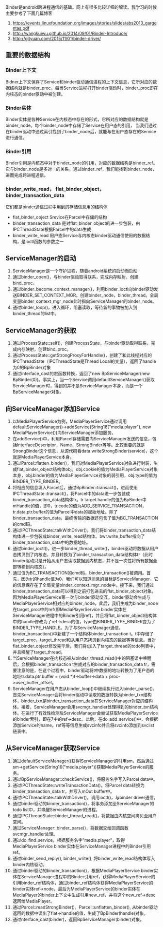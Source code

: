Binder是android跨进程通信的基础。网上有很多比较详细的解读。我学习的时候主要参考了下面几篇博客

1. https://events.linuxfoundation.org/images/stories/slides/abs2013_gargentas.pdf
2. http://wangkuiwu.github.io/2014/09/01/Binder-Introduce/
3. http://gityuan.com/2015/11/01/binder-driver/

## 重要的数据结构
### Binder上下文
Bidner上下文保存了Service和binder驱动通信进程的上下文信息，它所对应的数据结构就是binder_proc。每当Service进程打开binder驱动时，binder_proc即在内核态的binder驱动中被创建。

### Binder实体
Binder实体是各种Service在内核态中存在的形式，它所对应的数据结构就是binder_node。每个binder_node中存储了Service在用户态的引用，
当我们通过在binder驱动中通过索引找到了binder_node后，就能与在用户态存在的Service进行通信。

### Binder引用
Binder引用是内核态中对于binder_node的引用，对应的数据结构是binder_ref。它与binder_node是多对一的关系。通过binder_ref，我们能找到binder_node，
进而完成跨进程通信。

### binder_write_read， flat_binder_object，binder_transaction_data
它们都是binder通信过程中用到的存储信息用的结构体
* flat_binder_object Srevice在Parcel中存储的结构
* binder_transaction_data 是对flat_binder_object的进一步包装，由IPCThreadState根据Parcel中的data生成
* binder_write_read 用户态Service与内核态binder驱动通信使用的数据结构，是ioctl函数的参数之一

## ServiceManager的启动

1. ServiceManager是一个守护进程，随着android系统的启动而启动
2. 通过binder_open()，与binder驱动取得联系，完成内存映射，创建bind_proc。
3. 通过binder_become_context_manager()，利用binder_ioctl向binder驱动发送BINDER_SET_CONTEXT_MGR。创建binder_node，binder_thread。全局变量binder_context_mgr_node此时指向ServiceManager的binder_node。
4. 通过binder_loop()，进入循环，阻塞读取，等待新的事物被加入到binder_thread的list中。

## ServiceManager的获取

1. 通过ProcessState::self()，创建ProcessState，与binder驱动取得联系，完成内存映射，创建bind_proc。
2. 通过ProcessState::getStrongProxyForHandle()，创建了和此线程对应的IPCThreadState（IPCThreadState是Thread Local的变量），返回了handle为0的BpBinder对象
3. 通过interface_cast<IServiceManager>的宏函数转换，返回了new BpServiceManager(new BpBinder(0))。事实上，当一个Service调用defaultServiceManager()获取ServiceManager时，得到的并不是ServiceManager本身，而是一个BpServiceManager对象。

## 向ServiceManager添加Service

1. 以MediaPlayerService为例，MediaPlayerService通过调用defaultServiceManager()->addService(String16("media.player"), new MediaPlayerService())向ServiceManager添加服务。
2. 在addService()中，利用Parcel存储需要向ServiceManager发送的信息，包括InterfaceDescriptor，Name，StrongBinder等等。比较重要的就是StrongBinder这个信息，从源代码看data.writeStrongBinder(service)，这个就是MediaPlayerService本身。
3. 通过Parcel::flatten_binder()，我们对MediaPlayerService对象进行封装，生成flat_binder_object结构体obj。obj.cookie的值为MediaPlayerService对象本身，obj.binder的值为MediaPlayerService对象的弱引用，obj.type的值为BINDER_TYPE_BINDER。
4. 将相应的信息填入Parcel后，通过BpBinder::transact()，进而使用IPCThreadState::transact()，将Parcel中的data进一步包装成binder_transaction_data结构体tr。tr.target.handle的值为BpBinder中mHandle的值，即0，tr.code的值为ADD_SERVICE_TRANSACTION，tr.data.ptr.buffer的值为Parcel中data的起始地址。除了binder_transaction_data，最终传输的数据还包含了值为BC_TRANSACTION的cmd码。
5. 通过IPCThreadState::talkWithDriver()，我们将binder_transaction_data结构体进一步包装成binder_write_read结构体。bwr.write_buffer指向了binder_transaction_data中的数据地址。
6. 通过binder_ioctl()，进一步binder_thread_write()，binder驱动将数据从用户态拷贝到了内核态，并且转换为了binder_transaction_data结构体tr（此时binder驱动只是开始从用户态读取数据到内核态，并不是一次性将所有数据全部转移到内核态）。
7. 通过值为BC_TRANSACTION的cmd码，binder_transaction()被调用。首先，因为tr的handle值为0，我们可以知道消息的目标是ServiceManager，它的信息保存在了全局变量binder_context_mgr_node中。接下来，我们通过binder_transaction_data可以得到之前打包进去的flat_binder_object对象。因为MediaPlayerService第一次与binder驱动交互，binder驱动会生成与MediaPlayerService相对应的binder_node。此后，我们生成为binder_node在target_proc中的ref(即MediaPlayerService binder实体在ServiceManager进程中的Binder引用ref)，并且将flat_binder_object结构体中的handle修改为了ref->desc的值，type由BINDER_TYPE_BINDER变为了BINDER_TYPE_HANDLE。为了与ServiceManager通信，binder_transaction()中新建了一个结构体binder_transaction t。t中存储了target_proc，target_thread和从用户态拷贝到内核态的数据等等信息。当对flat_binder_object修改完毕后，我们将t加入了target_thread的todo列表中，并且唤醒了target_thread。
8. 当ServiceManager在内核态被从binder_thread_read()中的阻塞读中唤醒后，会根据binder_transaction t生成对应的binder_transaction_data tr，需要注意的是，在这个过程中，binder驱动将t中数据的地址转换为了用户态的地址tr.data.ptr.buffer = (void *)t->buffer->data + proc->user_buffer_offset。
9. ServiceManager在用户态从binder_loop()中继续执行进入binder_parse()。首先ServiceManager会将binder驱动中读取的数据转换为binder_txn结构体，binder_txn是binder_transaction_data在ServiceManager对应的结构体。接着，ServiceManager会用svcmgr_handler处理得到的binder_txn结构体。在进行了有效性检测后ServiceManager会尝试获取MediaPlayerService的binder索引，即在7中的ref->desc。此后，在do_add_service()中，会根据添加Service的name，ref等等信息生成svcinfo并且将svcinfo添加到svclist链表中。

## 从ServiceManager获取Service

1. 通过defaultServiceManager()获得IServiceManager的引用sm，然后通过sm->getService(String16("media.player"))获取MediaPlayerService的服务。
2. 通过BpServiceManager::checkService()，将服务名字写入Parcel data中。
3. 通过IPCThreadState::writeTransactionData()，将Parcel data转换为binder_transaction_data tr，并写入mOut buffer中。
4. 通过IPCThreadState::talkWithDriver()，调用ioctl()，与binder driver通信。
5. 通过binder驱动的binder_transaction()，将事务添加至ServiceManager的todo list中，并唤醒ServiceManager的进程。
6. 通过IPCThreadState::binder_thread_read()，将数据由内核空间拷贝至用户空间。
7. 通过ServiceManager::binder_parse()，将数据交给回调函数svcmgr_handler处理。
8. 通过do_find_service，根据服务名字"media.player"，取得MediaPlayerService binder实体在ServiceManager进程中的Binder引用ref。
9. 通过binder_send_reply(), binder_write(), 将binder_write_read结构体写入binder内核驱动。
10. 通过binder驱动的binder_transaction()，根据MediaPlayerService binder实体在ServiceManager进程中的Binder引用ref，获得MediaPlayerService的引用binder_ref结构体，通过binder_ref结构体获得MediaPlayerService的binder实体ref->node，最后为MediaPlayerService的binder实体在MediaPlayer的binder上下文中生成引用new_ref，并将这个new_ref->desc返回给MediaPlayer。
11. 通过Parcel::readStrongBinder()，Parcel::unflatten_binder(), 从binder驱动返回的数据中读出了flat->handle的值，生成了BpBinder(handle)对象。
12. 通过nterface_cast<IMediaPlayerService>(binder)，返回BpServiceManager(binder)对象。
